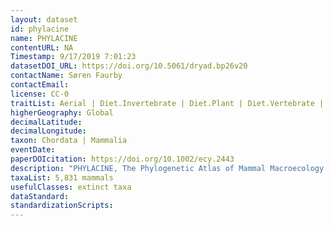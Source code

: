 ```yaml
---
layout: dataset
id: phylacine
name: PHYLACINE
contentURL: NA
Timestamp: 9/17/2019 7:01:23
datasetDOI_URL: https://doi.org/10.5061/dryad.bp26v20
contactName: Søren Faurby
contactEmail:  
license: CC-0
traitList: Aerial | Diet.Invertebrate | Diet.Plant | Diet.Vertebrate | Freshwater | Island.Endemicity | Life.Habit.Method | Marine | Mass.Comparison | Mass.g | Terrestrial
higherGeography: Global
decimalLatitude: 
decimalLongitude: 
taxon: Chordata | Mammalia
eventDate: 
paperDOIcitation: https://doi.org/10.1002/ecy.2443
description: "PHYLACINE, The Phylogenetic Atlas of Mammal Macroecology. This taxonomically integrated platform contains phylogenies, range maps, trait data, and threat status for all 5,831 known mammal species that lived since the last interglacial (~130,000 years ago until present)"
taxaList: 5,831 mammals
usefulClasses: extinct taxa 
dataStandard:
standardizationScripts: 
---
```

